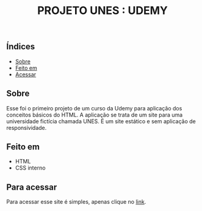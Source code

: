 <h1 align="center">PROJETO UNES : UDEMY</h1>
<br>

<h2>Índices</h2>

<ul>
    <li><a href="#sobre">Sobre</a></li>
    <li><a href="#built">Feito em</a></li>
    <li><a href="#goto">Acessar</a></li>
</ul>

<h2 name="sobre">Sobre</h2>

Esse foi o primeiro projeto de um curso da Udemy para aplicação dos conceitos básicos do HTML. A aplicação se trata de um site para uma universidade fictícia chamada UNES. É um site estático e sem aplicação de responsividade. 

<h2 name="built">Feito em</h2>

<ul>
    <li>HTML</li>
    <li>CSS interno</li>
</ul>

<h2 name="goto">Para acessar</h2>

Para acessar esse site é simples, apenas clique no <a href="https://projeto-unes-omega.vercel.app">link</a>.